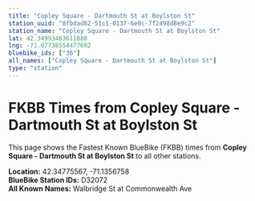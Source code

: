 ```yaml
---
title: "Copley Square - Dartmouth St at Boylston St"
station_uuid: "8fbdad82-51c1-0137-6e0c-7f2498d8e9c2"
station_name: "Copley Square - Dartmouth St at Boylston St"
lat: 42.34993463611888
lng: -71.07738554477692
bluebike_ids: ["36"]
all_names: ["Copley Square - Dartmouth St at Boylston St"]
type: "station"
---
```


# FKBB Times from Copley Square - Dartmouth St at Boylston St

This page shows the Fastest Known BlueBike (FKBB) times from **Copley Square - Dartmouth St at Boylston St** to all other stations.

**Location:** 42.34775567, -71.1356758  
**BlueBike Station IDs:** D32072  
**All Known Names:** Walbridge St at Commonwealth Ave

